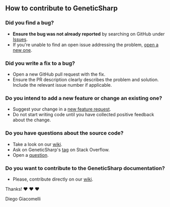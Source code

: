 ## How to contribute to GeneticSharp

### Did you find a bug?

* **Ensure the bug was not already reported** by searching on GitHub under [Issues](https://github.com/giacomelli/GeneticSharp/issues).
* If you're unable to find an open issue addressing the problem, [open a new one](https://github.com/giacomelli/GeneticSharp/issues/new?template=bug_report.md). 

### Did you write a fix to a bug?

* Open a new GitHub pull request with the fix.
* Ensure the PR description clearly describes the problem and solution. Include the relevant issue number if applicable.


### Do you intend to add a new feature or change an existing one?

* Suggest your change in a [new feature request](https://github.com/giacomelli/GeneticSharp/issues/new?template=feature_request.md).
* Do not start writing code until you have collected positive feedback about the change. 

### Do you have questions about the source code?
* Take a look on our [wiki](https://github.com/giacomelli/GeneticSharp/wiki).
* Ask on GeneticSharp's [tag](https://stackoverflow.com/questions/tagged/geneticsharp) on Stack Overflow.
* Open a [question](https://github.com/giacomelli/GeneticSharp/issues/new?template=question.md). 

### Do you want to contribute to the GeneticSharp documentation?

* Please, contribute directly on our [wiki](https://github.com/giacomelli/GeneticSharp/wiki).

Thanks! :heart: :heart: :heart:

Diego Giacomelli
